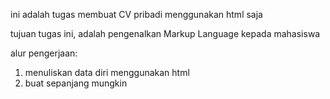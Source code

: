 ini adalah tugas membuat CV pribadi menggunakan html saja

tujuan tugas ini, adalah pengenalkan Markup Language kepada mahasiswa

alur pengerjaan:

1. menuliskan data diri menggunakan html
2. buat sepanjang mungkin
